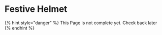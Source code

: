 # Festive Helmet

{% hint style="danger" %}
This Page is not complete yet. Check back later
{% endhint %}

